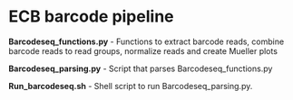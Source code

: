 # ECB barcode pipeline

**Barcodeseq_functions.py** - Functions to extract barcode reads, combine barcode reads to read groups, normalize reads and create Mueller plots

**Barcodeseq_parsing.py** - Script that parses Barcodeseq_functions.py

**Run_barcodeseq.sh** - Shell script to run Barcodeseq_parsing.py.
